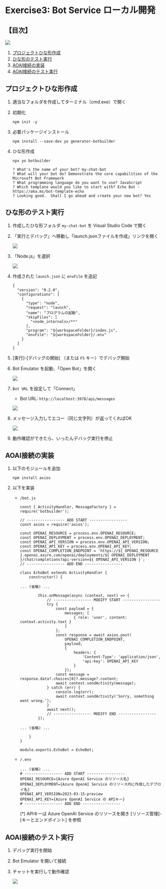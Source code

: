 # Exercise3: Bot Service ローカル開発

## 【目次】

![](images/e03-0000-dev.png)

1. [プロジェクトひな形作成](#プロジェクトひな形作成)
1. [ひな形のテスト実行](#ひな形のテスト実行)
1. [AOAI接続の実装](#aoai接続の実装)
1. [AOAI接続のテスト実行](#aoai接続のテスト実行)

## プロジェクトひな形作成

1. 適当なフォルダを作成してターミナル（cmd.exe）で開く

1. 初期化

    ```
    npm init -y
    ```

1. 必要パッケージインストール

    ```
    npm install --save-dev yo generator-botbuilder
    ```

1. ひな形作成

    ```
    npx yo botbuilder
    ```

    ```
    ? What's the name of your bot? my-chat-bot
    ? What will your bot do? Demonstrate the core capabilities of the Microsoft Bot Framework
    ? What programming language do you want to use? JavaScript
    ? Which template would you like to start with? Echo Bot - https://aka.ms/bot-template-echo
    ? Looking good.  Shall I go ahead and create your new bot? Yes
    ```

## ひな形のテスト実行

1. 作成したひな形フォルダ `my-chat-bot` を Visual Studio Code で開く

1. 「実行とデバッグ」へ移動し「launch.jsonファイルを作成」リンクを開く

    ![](images/e03-0201-dev.png)

1. 「Node.js」を選択

    ![](images/e03-0202-dev.png)

1. 作成された `launch.json` に `envFile` を追記

    ```
    {
      "version": "0.2.0",
      "configurations": [
        {
          "type": "node",
          "request": "launch",
          "name": "プログラムの起動",
          "skipFiles": [
            "<node_internals>/**"
          ],
          "program": "${workspaceFolder}/index.js",
          "envFile": "${workspaceFolder}/.env"
        }
      ]
    }
    ```

1. [実行]-[デバッグの開始] （または `F5` キー）でデバッグ開始

1. Bot Emulator を起動、「Open Bot」を開く

    ![](images/e03-0203-dev.png)

1. `Bot URL` を設定して「Connect」

    * Bot URL: `http://localhost:3978/api/messages`

    ![](images/e03-0204-dev.png)

1. メッセージ入力してエコー（同じ文字列）が返ってくればOK

    ![](images/e03-0205-dev.png)

1. 動作確認ができたら、いったんデバッグ実行を停止


## AOAI接続の実装

1. 以下のモジュールを追加

    ```
    npm install axios
    ```

1. 以下を実装

    * `/bot.js`

        ```
        const { ActivityHandler, MessageFactory } = require('botbuilder');

        // ----------------- ADD START -----------------
        const axios = require('axios');

        const OPENAI_RESOURCE = process.env.OPENAI_RESOURCE;
        const OPENAI_DEPLOYMENT = process.env.OPENAI_DEPLOYMENT;
        const OPENAI_API_VERSION = process.env.OPENAI_API_VERSION;
        const OPENAI_API_KEY = process.env.OPENAI_API_KEY;
        const OPENAI_COMPLETION_ENDPOINT = `https://${ OPENAI_RESOURCE }.openai.azure.com/openai/deployments/${ OPENAI_DEPLOYMENT }/chat/completions?api-version=${ OPENAI_API_VERSION }`;
        // ----------------- ADD END -----------------

        class EchoBot extends ActivityHandler {
            constructor() {

        ... (省略) ...

                this.onMessage(async (context, next) => {
                    // ----------------- MODIFY START -----------------
                    try {
                        const payload = {
                            messages: [
                                { role: 'user', content: context.activity.text }
                            ]
                        };
                        const response = await axios.post(
                            OPENAI_COMPLETION_ENDPOINT,
                            payload,
                            {
                                headers: {
                                    'Content-Type': 'application/json',
                                    'api-key': OPENAI_API_KEY
                                }
                            });
                        const message = response.data?.choices[0]?.message?.content;
                        await context.sendActivity(message);
                    } catch (err) {
                        console.log(err);
                        await context.sendActivity('Sorry, something went wrong.');
                    }
                    await next();
                    // ----------------- MODIFY END -----------------
                });

        ... (省略) ...

            }
        }

        module.exports.EchoBot = EchoBot;
        ```

    * `/.env`

        ```
        ... (省略) ...
        # ----------------- ADD START -----------------
        OPENAI_RESOURCE={Azure OpenAI Service のリソース名}
        OPENAI_DEPLOYMENT={Azure OpenAI Service のリソース内に作成したデプロイ名}
        OPENAI_API_VERSION=2023-03-15-preview
        OPENAI_API_KEY={Azure OpenAI Service の APIキー}
        # ----------------- ADD END -----------------
        ```

        (*) APIキーは Azure OpenAI Service のリソースを開き [リソース管理]-[キーとエンドポイント] を参照

## AOAI接続のテスト実行

1. デバッグ実行を開始

1. Bot Emulator を開いて接続

1. チャットを実行して動作確認

    ![](images/e03-0401-dev.png)

